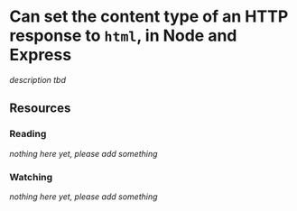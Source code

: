 # Can set the content type of an HTTP response to `html`, in Node and Express

_description tbd_

## Resources

### Reading

_nothing here yet, please add something_

### Watching

_nothing here yet, please add something_
